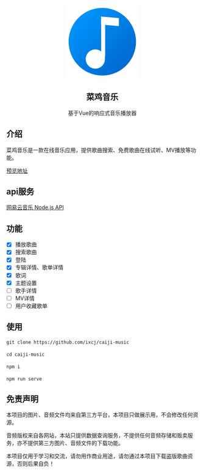 <div align="center">
  <a href="https://music.xcj.im/">
    <img src="https://raw.githubusercontent.com/ixcj/caiji-music/dev/public/img/icons/android-chrome-192x192.png" width="192">
  </a>
  <h2>菜鸡音乐</h2>
  <p>基于Vue的响应式音乐播放器</p>
</div>

## 介绍

菜鸡音乐是一款在线音乐应用，提供歌曲搜索、免费歌曲在线试听、MV播放等功能。

[预览地址](https://music.xcj.im)

## api服务

[网易云音乐 Node.js API](https://github.com/Binaryify/NeteaseCloudMusicApi)

## 功能

- [x] 播放歌曲
- [x] 搜索歌曲
- [x] 登陆
- [x] 专辑详情、歌单详情
- [x] 歌词
- [x] 主题设置
- [ ] 歌手详情
- [ ] MV详情
- [ ] 用户收藏歌单

## 使用

```
git clone https://github.com/ixcj/caiji-music

cd caiji-music

npm i

npm run serve
```

## 免责声明

本项目的图片、音频文件均来自第三方平台，本项目只做展示用，不会修改任何资源。

音频版权来自各网站，本站只提供数据查询服务，不提供任何音频存储和贩卖服务，亦不提供第三方图片、音频文件的下载功能。

本项目仅用于学习和交流，请勿用作商业用途，请勿通过本项目下载盗版歌曲资源，否则后果自负！